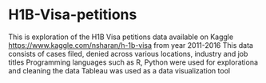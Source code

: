 # H1B-Visa-petitions
This is exploration of the H1B Visa petitions data available on Kaggle https://www.kaggle.com/nsharan/h-1b-visa from year 2011-2016
This data consists of cases filed, denied across various locations, industry and job titles
Programming languages such as R, Python were used for explorationa and cleaning the data
Tableau was used as a data visualization tool
